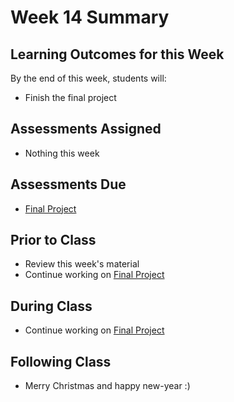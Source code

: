 # Week 14 Summary

## Learning Outcomes for this Week

By the end of this week, students will:
- Finish the final project

## Assessments Assigned

- Nothing this week

## Assessments Due

- [Final Project](/assessments/projects/final.md)

## Prior to Class

- Review this week's material
- Continue working on [Final Project](/assessments/projects/final.md)

## During Class

- Continue working on [Final Project](/assessments/projects/final.md) 

## Following Class

- Merry Christmas and happy new-year :)